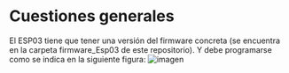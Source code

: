 # Cuestiones generales
El ESP03 tiene que tener una versión del firmware concreta (se encuentra en la carpeta firmware_Esp03 de este repositorio).
Y debe programarse como se indica en la siguiente figura:
![imagen](https://github.com/IoTopenTech/myIoTopenTech/assets/52624907/199912a8-8f29-43a1-9c59-1ab12b8b02d2)
